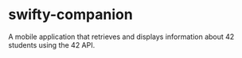 # swifty-companion
A mobile application that retrieves and displays information about 42 students using the 42 API.

